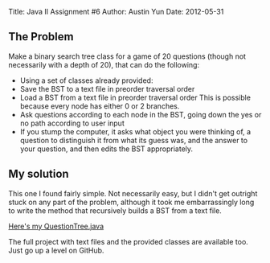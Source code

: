 Title: Java II Assignment #6
Author: Austin Yun
Date: 2012-05-31

## The Problem

Make a binary search tree class for a game of 20 questions (though not necessarily with a depth of 20), that can do the following:

* Using a set of classes already provided:
* Save the BST to a text file in preorder traversal order
* Load a BST from a text file in preorder traversal order This is possible because every node has either 0 or 2 branches.
* Ask questions according to each node in the BST, going down the yes or no path according to user input
* If you stump the computer, it asks what object you were thinking of, a question to distinguish it from what its guess was, and the answer to your question, and then edits the BST appropriately.

## My solution

This one I found fairly simple. Not necessarily easy, but I didn't get outright stuck on any part of the problem, although it took me embarrassingly long to write the method that recursively builds a BST from a text file.

[Here's my QuestionTree.java](https://github.com/austinyun/C-Sci/blob/master/C-Sci-143/Assignment%206/src/QuestionTree.java)

The full project with text files and the provided classes are available too. Just go up a level on GitHub.
